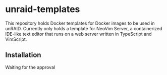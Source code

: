 # unraid-templates

This repository holds Docker templates for Docker images to be used in unRAID. Currently only holds a template for NeoVim Server, a containerized IDE-like text editor that runs on a web server written in TypeScript and VimScript.

## Installation

Waiting for the approval

